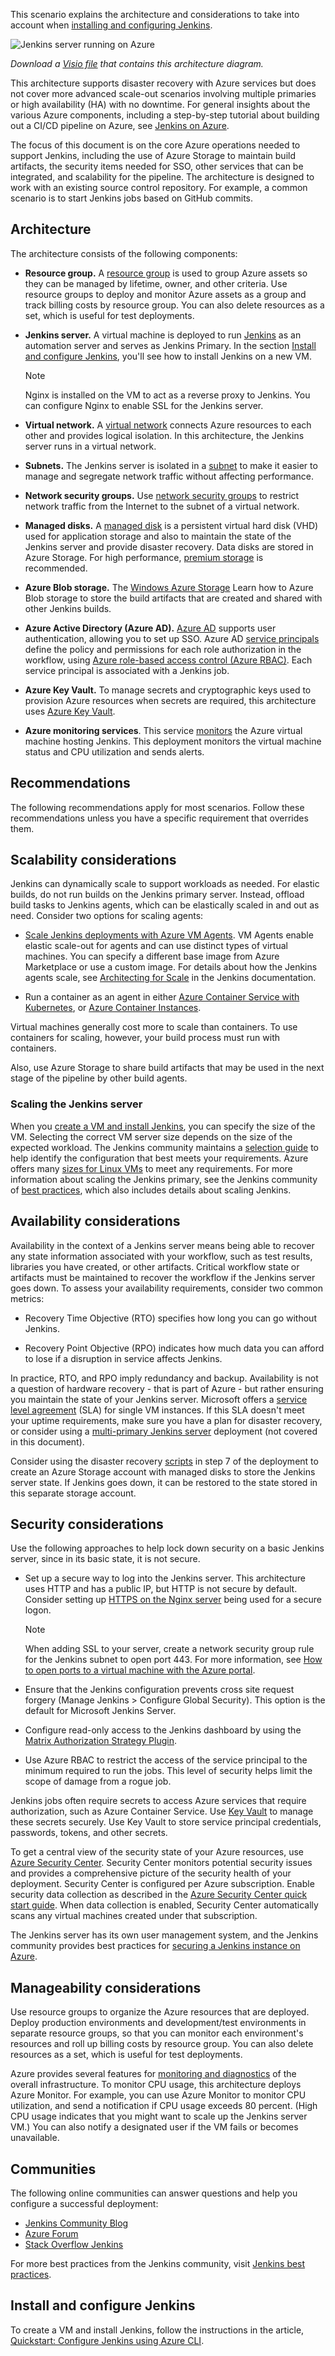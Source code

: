 


This scenario explains the architecture and considerations to take into account when [installing and configuring Jenkins][install-jenkins-section].

![Jenkins server running on Azure][0]

*Download a [Visio file](https://arch-center.azureedge.net/Jenkins-architecture.vsdx) that contains this architecture diagram.*

This architecture supports disaster recovery with Azure services but does not cover more advanced scale-out scenarios involving multiple primaries or high availability (HA) with no downtime. For general insights about the various Azure components, including a step-by-step tutorial about building out a CI/CD pipeline on Azure, see [Jenkins on Azure][jenkins-on-azure].

The focus of this document is on the core Azure operations needed to support Jenkins, including the use of Azure Storage to maintain build artifacts, the security items needed for SSO, other services that can be integrated, and scalability for the pipeline. The architecture is designed to work with an existing source control repository. For example, a common scenario is to start Jenkins jobs based on GitHub commits.

## Architecture

The architecture consists of the following components:

- **Resource group.** A [resource group][rg] is used to group Azure assets so they can be managed by lifetime, owner, and other criteria. Use resource groups to deploy and monitor Azure assets as a group and track billing costs by resource group. You can also delete resources as a set, which is useful for test deployments.

- **Jenkins server.** A virtual machine is deployed to run [Jenkins][azure-market] as an automation server and serves as Jenkins Primary. In the section [Install and configure Jenkins][install-jenkins-section], you'll see how to install Jenkins on a new VM.

  > [!NOTE]
  > Nginx is installed on the VM to act as a reverse proxy to Jenkins. You can configure Nginx to enable SSL for the Jenkins server.
  >

- **Virtual network.** A [virtual network][vnet] connects Azure resources to each other and provides logical isolation. In this architecture, the Jenkins server runs in a virtual network.

- **Subnets.** The Jenkins server is isolated in a [subnet][subnet] to make it easier to manage and segregate network traffic without affecting performance.

- **Network security groups.** Use [network security groups][nsg] to restrict network traffic from the Internet to the subnet of a virtual network.

- **Managed disks.** A [managed disk][managed-disk] is a persistent virtual hard disk (VHD) used for application storage and also to maintain the state of the Jenkins server and provide disaster recovery. Data disks are stored in Azure Storage. For high performance, [premium storage][premium] is recommended.

- **Azure Blob storage.** The [Windows Azure Storage][configure-storage] Learn how to Azure Blob storage to store the build artifacts that are created and shared with other Jenkins builds.

- **Azure Active Directory (Azure AD).** [Azure AD][azure-ad] supports user authentication, allowing you to set up SSO. Azure AD [service principals][service-principal] define the policy and permissions for each role authorization in the workflow, using [Azure role-based access control (Azure RBAC)][rbac]. Each service principal is associated with a Jenkins job.

- **Azure Key Vault.** To manage secrets and cryptographic keys used to provision Azure resources when secrets are required, this architecture uses [Azure Key Vault][key-vault]. 

- **Azure monitoring services**. This service [monitors][monitor] the Azure virtual machine hosting Jenkins. This deployment monitors the virtual machine status and CPU utilization and sends alerts.

## Recommendations

The following recommendations apply for most scenarios. Follow these recommendations unless you have a specific requirement that overrides them.

## Scalability considerations

Jenkins can dynamically scale to support workloads as needed. For elastic builds, do not run builds on the Jenkins primary server. Instead, offload build tasks to Jenkins agents, which can be elastically scaled in and out as need. Consider two options for scaling agents:

- [Scale Jenkins deployments with Azure VM Agents][vm-agent]. VM Agents enable elastic scale-out for agents and can use distinct types of virtual machines. You can specify a different base image from Azure Marketplace or use a custom image. For details about how the Jenkins agents scale, see [Architecting for Scale][scale] in the Jenkins documentation.

- Run a container as an agent in either [Azure Container Service with Kubernetes](/azure/container-service/kubernetes/), or [Azure Container Instances](/azure/container-instances/).

Virtual machines generally cost more to scale than containers. To use containers for scaling, however, your build process must run with containers.

Also, use Azure Storage to share build artifacts that may be used in the next stage of the pipeline by other build agents.

### Scaling the Jenkins server

When you [create a VM and install Jenkins][install-jenkins-section], you can specify the size of the VM. Selecting the correct VM server size depends on the size of the expected workload. The Jenkins community maintains a [selection guide][selection-guide] to help identify the configuration that best meets your requirements. Azure offers many [sizes for Linux VMs][sizes-linux] to meet any requirements. For more information about scaling the Jenkins primary, see the Jenkins community of [best practices][best-practices], which also includes details about scaling Jenkins.

## Availability considerations

Availability in the context of a Jenkins server means being able to recover any state information associated with your workflow, such as test results, libraries you have created, or other artifacts. Critical workflow state or artifacts must be maintained to recover the workflow if the Jenkins server goes down. To assess your availability requirements, consider two common metrics:

- Recovery Time Objective (RTO) specifies how long you can go without Jenkins.

- Recovery Point Objective (RPO) indicates how much data you can afford to lose if a disruption in service affects Jenkins.

In practice, RTO, and RPO imply redundancy and backup. Availability is not a question of hardware recovery - that is part of Azure - but rather ensuring you maintain the state of your Jenkins server. Microsoft offers a [service level agreement][sla] (SLA) for single VM instances. If this SLA doesn't meet your uptime requirements, make sure you have a plan for disaster recovery, or consider using a [multi-primary Jenkins server][multi-primary] deployment (not covered in this document).

Consider using the disaster recovery [scripts][disaster] in step 7 of the deployment to create an Azure Storage account with managed disks to store the Jenkins server state. If Jenkins goes down, it can be restored to the state stored in this separate storage account.

## Security considerations

Use the following approaches to help lock down security on a basic Jenkins server, since in its basic state, it is not secure.

- Set up a secure way to log into the Jenkins server. This architecture uses HTTP and has a public IP, but HTTP is not secure by default. Consider setting up [HTTPS on the Nginx server][nginx] being used for a secure logon.

    > [!NOTE]
    > When adding SSL to your server, create a network security group rule for the Jenkins subnet to open port 443. For more information, see [How to open ports to a virtual machine with the Azure portal][port443].

- Ensure that the Jenkins configuration prevents cross site request forgery (Manage Jenkins \> Configure Global Security). This option is the default for Microsoft Jenkins Server.

- Configure read-only access to the Jenkins dashboard by using the [Matrix Authorization Strategy Plugin][matrix].

- Use Azure RBAC to restrict the access of the service principal to the minimum required to run the jobs. This level of security helps limit the scope of damage from a rogue job.

Jenkins jobs often require secrets to access Azure services that require authorization, such as Azure Container Service. Use [Key Vault][key-vault] to manage these secrets securely. Use Key Vault to store service principal credentials, passwords, tokens, and other secrets.

To get a central view of the security state of your Azure resources, use [Azure Security Center][security-center]. Security Center monitors potential security issues and provides a comprehensive picture of the security health of your deployment. Security Center is configured per Azure subscription. Enable security data collection as described in the [Azure Security Center quick start guide][quick-start]. When data collection is enabled, Security Center automatically scans any virtual machines created under that subscription.

The Jenkins server has its own user management system, and the Jenkins community provides best practices for [securing a Jenkins instance on Azure][secure-jenkins].

## Manageability considerations

Use resource groups to organize the Azure resources that are deployed. Deploy production environments and development/test environments in separate resource groups, so that you can monitor each environment's resources and roll up billing costs by resource group. You can also delete resources as a set, which is useful for test deployments.

Azure provides several features for [monitoring and diagnostics][monitoring-diag] of the overall infrastructure. To monitor CPU usage, this architecture deploys Azure Monitor. For example, you can use Azure Monitor to monitor CPU utilization, and send a notification if CPU usage exceeds 80 percent. (High CPU usage indicates that you might want to scale up the Jenkins server VM.) You can also notify a designated user if the VM fails or becomes unavailable.

## Communities

The following online communities can answer questions and help you configure a successful deployment:

- [Jenkins Community Blog](https://jenkins.io/node/)
- [Azure Forum](https://azure.microsoft.com/support/forums/)
- [Stack Overflow Jenkins](https://stackoverflow.com/tags/jenkins/info)

For more best practices from the Jenkins community, visit [Jenkins best practices][jenkins-best].

## Install and configure Jenkins

To create a VM and install Jenkins, follow the instructions in the article, [Quickstart: Configure Jenkins using Azure CLI](/azure/developer/jenkins/configure-on-linux-vm).

<!-- links -->

[acs]: https://aka.ms/azjenkinsacs
[ad-sp]: /azure/active-directory/develop/active-directory-integrating-applications
[azure-ad]: /azure/active-directory
[azure-market]: /azure/developer/jenkins/deploy-to-azure-app-service-using-plugin
[best-practices]: https://jenkins.io/doc/book/architecting-for-scale
[blob]: /azure/storage/common/storage-java-jenkins-continuous-integration-solution
[container-agents]: https://aka.ms/azcontaineragent
[configure-storage]: /azure/developer/jenkins/azure-storage-blobs-as-build-artifact-repository
[create-jenkins]: /azure/jenkins/install-jenkins-solution-template
[create-metric]: /azure/monitoring-and-diagnostics/insights-alerts-portal
[disaster]: https://github.com/Azure/jenkins/tree/master/disaster_recovery
[functions]: https://aka.ms/azjenkinsfunctions
[index]: https://plugins.jenkins.io
[install-jenkins-section]: #install-and-configure-jenkins
[jenkins-best]: https://wiki.jenkins.io/display/JENKINS/Jenkins+Best+Practices
[jenkins-on-azure]: /azure/jenkins
[key-vault]: /azure/key-vault
[managed-disk]: /azure/virtual-machines/linux/managed-disks-overview
[matrix]: https://plugins.jenkins.io/matrix-auth
[monitor]: /azure/monitoring-and-diagnostics
[monitoring-diag]: ../../best-practices/monitoring.md
[multi-primary]: https://jenkins.io/doc/book/architecting-for-scale
[nginx]: https://www.digitalocean.com/community/tutorials/how-to-create-an-ssl-certificate-on-nginx-for-ubuntu-14-04
[nsg]: /azure/virtual-network/virtual-networks-nsg
[quick-start]: /azure/security-center/security-center-get-started
[port443]: /azure/virtual-machines/windows/nsg-quickstart-portal
[premium]: /azure/virtual-machines/linux/premium-storage
[rbac]: /azure/role-based-access-control/overview
[rg]: /azure/azure-resource-manager/resource-group-overview
[scale]: https://jenkins.io/doc/book/architecting-for-scale
[scale-agent]: /azure/jenkins/jenkins-azure-vm-agents
[selection-guide]: https://jenkins.io/doc/book/hardware-recommendations
[service-principal]: /azure/active-directory/develop/active-directory-application-objects
[secure-jenkins]: https://jenkins.io/blog/2017/04/20/secure-jenkins-on-azure
[security-center]: /azure/security-center/security-center-intro
[sizes-linux]: /azure/virtual-machines/linux/sizes?toc=%2fazure%2fvirtual-machines%2flinux%2ftoc.json
[solution]: https://azure.microsoft.com/blog/announcing-the-solution-template-for-jenkins-on-azure
[sla]: https://azure.microsoft.com/support/legal/sla/virtual-machines
[subnet]: /azure/virtual-network/virtual-network-manage-subnet
[vm-agent]: https://wiki.jenkins.io/display/JENKINS/Azure+VM+Agents+plugin
[vnet]: /azure/virtual-network/virtual-networks-overview
[0]: ./media/architecture-jenkins.png